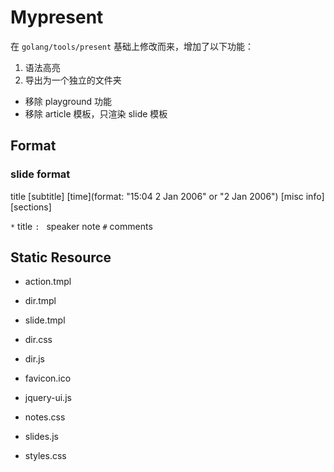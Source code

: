 # Mypresent

在 `golang/tools/present` 基础上修改而来，增加了以下功能：

1. 语法高亮
2. 导出为一个独立的文件夹

- 移除 playground 功能
- 移除 article 模板，只渲染 slide 模板

## Format

### slide format

title
[subtitle]
[time](format: "15:04 2 Jan 2006" or "2 Jan 2006")
<blank>
[misc info]
[sections]

`*` title
`: ` speaker note
`#` comments

## Static Resource

- action.tmpl
- dir.tmpl
- slide.tmpl

- dir.css
- dir.js
- favicon.ico
- jquery-ui.js
- notes.css
- slides.js
- styles.css
